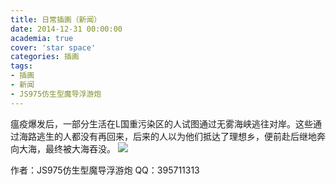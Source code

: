 ```yaml
---
title: 日常插画（新闻）
date: 2014-12-31 00:00:00
academia: true
cover: 'star space'
categories: 插画
tags: 
- 插画
- 新闻
- JS975仿生型魔导浮游炮
---
```

瘟疫爆发后，一部分生活在L国重污染区的人试图通过无雾海峡逃往对岸。这些通过海路逃生的人都没有再回来，后来的人以为他们抵达了理想乡，便前赴后继地奔向大海，最终被大海吞没。
![  ](https://twothousand2017.github.io/images/新闻/寄居蟹.jpg)
<!--more-->

作者：JS975仿生型魔导浮游炮
QQ：395711313
